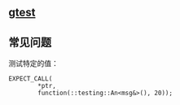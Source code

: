 ## [gtest](http://google.github.io/googletest/)


## 常见问题

测试特定的值：

```
EXPECT_CALL(
        *ptr,
        function(::testing::An<msg&>(), 20));
```

